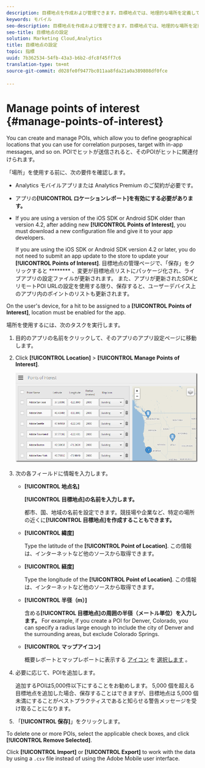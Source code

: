 ```yaml
---
description: 目標地点を作成および管理できます。目標地点では、地理的な場所を定義して、相関関係を分析したり、アプリ内メッセージを使用してターゲット設定したりするのに使用できます。ヒットが目標地点内で送信されると、その目標地点がヒットに追加されます。
keywords: モバイル
seo-description: 目標地点を作成および管理できます。目標地点では、地理的な場所を定義して、相関関係を分析したり、アプリ内メッセージを使用してターゲット設定したりするのに使用できます。ヒットが目標地点内で送信されると、その目標地点がヒットに追加されます。
seo-title: 目標地点の設定
solution: Marketing Cloud,Analytics
title: 目標地点の設定
topic: 指標
uuid: 7b362534-54fb-43a3-b6b2-dfc8f45ff7c6
translation-type: tm+mt
source-git-commit: d028fe0f9477bc011aa8fda21a0a389808df0fce

---
```



# Manage points of interest {#manage-points-of-interest}

You can create and manage POIs, which allow you to define geographical locations that you can use for correlation purposes, target with in-app messages, and so on. POIでヒットが送信されると、そのPOIがヒットに関連付けられます。

「場所」を使用する前に、次の要件を確認します。

* Analytics モバイルアプリまたは Analytics Premium のご契約が必要です。
* アプリの&#x200B;**[!UICONTROL ロケーションレポート]を有効にする必要があります。**
* If you are using a version of the iOS SDK or Android SDK older than version 4.2, after adding new **[!UICONTROL Points of Interest]**, you must download a new configuration file and give it to your app developers.

   If you are using the iOS SDK or Android SDK version 4.2 or later, you do not need to submit an app update to the store to update your **[!UICONTROL Points of Interest]**. 目標地点の管理ページで、「保存」をクリックすると ******** 、変更が目標地点リストにパッケージ化され、ライブアプリの設定ファイルが更新されます。 また、アプリが更新されたSDKとリモートPOI URLの設定を使用する限り、保存すると、ユーザーデバイス上のアプリ内のポイントのリストも更新されます。

On the user's device, for a hit to be assigned to a **[!UICONTROL Points of Interest]**, location must be enabled for the app.

場所を使用するには、次のタスクを実行します。

1. 目的のアプリの名前をクリックして、そのアプリのアプリ設定ページに移動します。
1. Click **[!UICONTROL Location]** &gt; **[!UICONTROL Manage Points of Interest]**.

   ![手順の結果](assets/poi.png)

1. 次の各フィールドに情報を入力します。

   * **[!UICONTROL 地点名]**

      **[!UICONTROL 目標地点]の名前を入力します。**

      都市、国、地域の名前を設定できます。競技場や企業など、特定の場所の近くに&#x200B;**[!UICONTROL 目標地点]を作成することもできます。**

   * **[!UICONTROL 緯度]**

      Type the latitude of the **[!UICONTROL Point of Location]**. この情報は、インターネットなど他のソースから取得できます。

   * **[!UICONTROL 経度]**

      Type the longitude of the **[!UICONTROL Point of Location]**. この情報は、インターネットなど他のソースから取得できます。

   * **[!UICONTROL 半径（m）]**

      含める&#x200B;**[!UICONTROL 目標地点]の周囲の半径（メートル単位）を入力します。** For example, if you create a POI for Denver, Colorado, you can specify a radius large enough to include the city of Denver and the surrounding areas, but exclude Colorado Springs.

   * **[!UICONTROL マップアイコン]**

      概要レポートとマップレポートに表示する [アイコン](/help/using/location/c-location-overview.md) を [選択します](/help/using/location/c-map-points.md) 。

1. 必要に応じて、POIを追加します。

   追加するPOIは5,000件以下にすることをお勧めします。 5,000 個を超える目標地点を追加した場合、保存することはできますが、目標地点は 5,000 個未満にすることがベストプラクティスであると知らせる警告メッセージを受け取ることになります。

1. 「**[!UICONTROL 保存]**」をクリックします。

To delete one or more POIs, select the applicable check boxes, and click **[!UICONTROL Remove Selected]**.

Click **[!UICONTROL Import]** or **[!UICONTROL Export]** to work with the data by using a `.csv` file instead of using the Adobe Mobile user interface.
